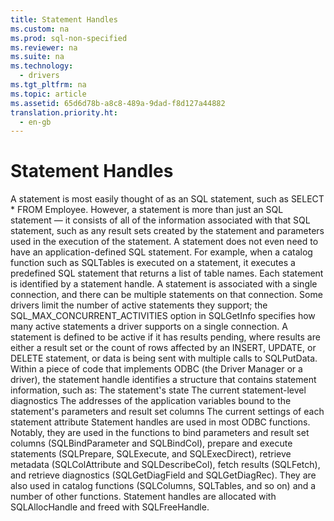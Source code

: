 ```yaml
---
title: Statement Handles
ms.custom: na
ms.prod: sql-non-specified
ms.reviewer: na
ms.suite: na
ms.technology: 
  - drivers
ms.tgt_pltfrm: na
ms.topic: article
ms.assetid: 65d6d78b-a8c8-489a-9dad-f8d127a44882
translation.priority.ht: 
  - en-gb
---
```

# Statement Handles
<?xml version="1.0" encoding="utf-8"?>
<developerConceptualDocument xmlns="http://ddue.schemas.microsoft.com/authoring/2003/5" xmlns:xlink="http://www.w3.org/1999/xlink" xmlns:xsi="http://www.w3.org/2001/XMLSchema-instance" xsi:schemaLocation="http://ddue.schemas.microsoft.com/authoring/2003/5 http://dduestorage.blob.core.windows.net/ddueschema/developer.xsd">
  <introduction>
    <para>A <legacyItalic>statement</legacyItalic> is most easily thought of as an SQL statement, such as <legacyBold>SELECT * FROM Employee</legacyBold>. However, a statement is more than just an SQL statement — it consists of all of the information associated with that SQL statement, such as any result sets created by the statement and parameters used in the execution of the statement. A statement does not even need to have an application-defined SQL statement. For example, when a catalog function such as <legacyBold>SQLTables</legacyBold> is executed on a statement, it executes a predefined SQL statement that returns a list of table names.</para>
    <para>Each statement is identified by a statement handle. A statement is associated with a single connection, and there can be multiple statements on that connection. Some drivers limit the number of active statements they support; the SQL_MAX_CONCURRENT_ACTIVITIES option in <legacyBold>SQLGetInfo</legacyBold> specifies how many active statements a driver supports on a single connection. A statement is defined to be <legacyItalic>active</legacyItalic> if it has results pending, where results are either a result set or the count of rows affected by an <legacyBold>INSERT</legacyBold>, <legacyBold>UPDATE</legacyBold>, or <legacyBold>DELETE</legacyBold> statement, or data is being sent with multiple calls to <legacyBold>SQLPutData</legacyBold>.</para>
    <para>Within a piece of code that implements ODBC (the Driver Manager or a driver), the statement handle identifies a structure that contains statement information, such as:  </para>
    <list class="bullet">
      <listItem>
        <para>The statement's state</para>
      </listItem>
      <listItem>
        <para>The current statement-level diagnostics</para>
      </listItem>
      <listItem>
        <para>The addresses of the application variables bound to the statement's parameters and result set columns</para>
      </listItem>
      <listItem>
        <para>The current settings of each statement attribute</para>
      </listItem>
    </list>
    <para>Statement handles are used in most ODBC functions. Notably, they are used in the functions to bind parameters and result set columns (<legacyBold>SQLBindParameter</legacyBold> and <legacyBold>SQLBindCol</legacyBold>), prepare and execute statements (<legacyBold>SQLPrepare</legacyBold>, <legacyBold>SQLExecute</legacyBold>, and <legacyBold>SQLExecDirect</legacyBold>), retrieve metadata (<legacyBold>SQLColAttribute</legacyBold> and <legacyBold>SQLDescribeCol</legacyBold>), fetch results (<legacyBold>SQLFetch</legacyBold>), and retrieve diagnostics (<legacyBold>SQLGetDiagField</legacyBold> and <legacyBold>SQLGetDiagRec</legacyBold>). They are also used in catalog functions (<legacyBold>SQLColumns</legacyBold>, <legacyBold>SQLTables</legacyBold>, and so on) and a number of other functions.</para>
    <para>Statement handles are allocated with <legacyBold>SQLAllocHandle</legacyBold> and freed with <legacyBold>SQLFreeHandle</legacyBold>.</para>
  </introduction>
  <relatedTopics />
</developerConceptualDocument>
